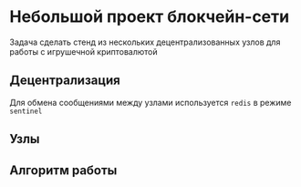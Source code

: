 # Небольшой проект блокчейн-сети
Задача сделать стенд из нескольких децентрализованных узлов для работы с игрушечной криптовалютой
## Децентрализация
Для обмена сообщениями между узлами используется `redis` в режиме `sentinel`
## Узлы
## Алгоритм работы
